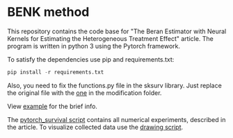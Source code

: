 # BENK method
This repository contains the code base for "The Beran Estimator with Neural Kernels for Estimating the Heterogeneous Treatment Effect" article. The program is written in python 3 using the Pytorch framework.

To satisfy the dependencies use pip and requirements.txt:

```python
pip install -r requirements.txt
```

Also, you need to fix the functions.py file in the sksurv library. Just replace the original file with the [one](modification/functions.py) in the modification folder.

View [example](Example.ipynb) for the brief info.

The [pytorch_survival script](pytorch_survival.py) contains all numerical experiments, described in the article. To visualize collected data use the [drawing script](survival_drawing_script.py).